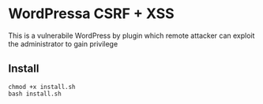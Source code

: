 # WordPressa CSRF + XSS

This is a vulnerabile WordPress by plugin which remote attacker can exploit the administrator to gain privilege

## Install
```
chmod +x install.sh
bash install.sh
```
